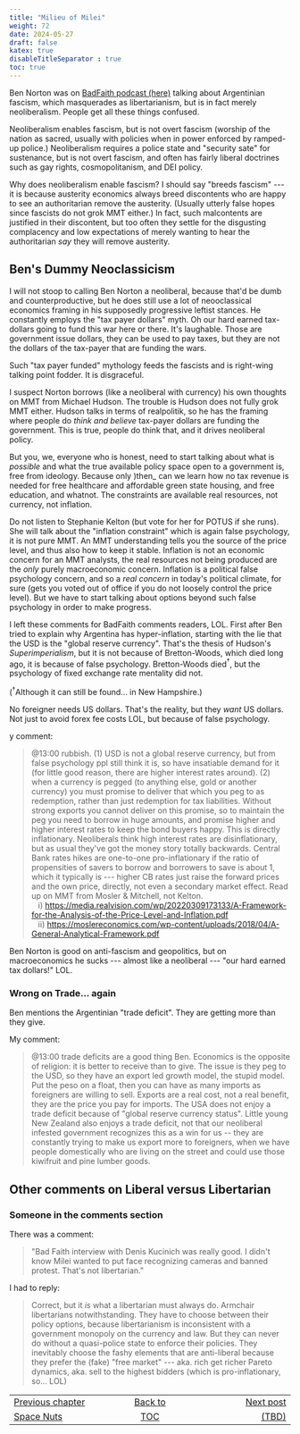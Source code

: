 ```yaml
---
title: "Milieu of Milei"
weight: 72
date: 2024-05-27
draft: false
katex: true
disableTitleSeparator : true
toc: true
---
```


Ben Norton was on 
[BadFaith podcast (here)](https://www.youtube.com/watch?v=-Bid9grX8Wk) 
talking about Argentinian fascism, which masquerades as libertarianism, but 
is in fact merely neoliberalism.  People get all these things confused. 

Neoliberalism enables fascism, but is not overt fascism (worship of the nation 
as sacred, usually with policies when in power enforced by ramped-up police.)
Neoliberalism requires a police state and "security sate" for sustenance, but 
is not overt fascism, and often has fairly liberal doctrines such as gay 
rights, cosmopolitanism, and DEI policy.

Why does neoliberalism enable fascism? I should say "breeds fascism" --- it 
is because austerity economics always breed discontents who are happy to see 
an authoritarian remove the austerity. (Usually utterly false hopes since 
fascists do not grok MMT either.) In fact, such malcontents are justified in 
their discontent, but too often they settle for the disgusting complacency 
and low expectations of merely wanting to hear the authoritarian _say_ they 
will remove austerity. 

## Ben's Dummy Neoclassicism

I will not stoop to calling Ben Norton a neoliberal, because that'd be dumb 
and counterproductive, but he does still use a lot of neooclassical economics 
framing in his supposedly progressive leftist stances. He constantly employs the 
"tax payer dollars" myth. Oh our hard earned tax-dollars going to fund this 
war here or there.  It's laughable. Those are government issue dollars, they 
can be used to pay taxes, but they are not the dollars of the tax-payer that 
are funding the wars.

Such "tax payer funded" mythology feeds the fascists and is right-wing 
talking point fodder. It is disgraceful.

I suspect Norton borrows (like a neoliberal with currency) his own thoughts 
on MMT from Michael Hudson. The trouble is Hudson does not fully grok MMT 
either. Hudson talks in terms of realpolitik, so he has the framing where 
people do _think and believe_ tax-payer dollars are funding the government. 
This is true, people do think that, and it drives neoliberal policy.

But you, we, everyone who is honest, need to start talking about what 
is _possible_ and what the true available policy space open to a government 
is, free from ideology. Because only )then_ can we learn how no tax revenue 
is needed for free healthcare and affordable green state housing, and free 
education, and whatnot. The constraints are available real resources, not 
currency, not inflation.

Do not listen to Stephanie Kelton (but vote for her for POTUS if she runs). 
She will talk about the "inflation constraint" which is again false 
psychology, it is not pure MMT. An MMT understanding tells you the source of 
the price level, and thus also how to keep it stable. Inflation is not an 
economic concern for an MMT analysts, the real resources not being produced 
are the _only_ purely macroeconomic concern. Inflation is a political false 
psychology concern, and so a _real concern_ in today's political climate, for 
sure (gets you voted out of office if you do not loosely control the price 
level). But we have to start talking about options beyond such false 
psychology in order to make progress. 

I left these comments for BadFaith comments readers, LOL. First after Ben 
tried to explain why Argentina has hyper-inflation, starting with the lie that 
the USD is the "global reserve currency". That's the thesis of Hudson's 
_Superimperialism_, but it is not because of Bretton-Woods, which died long 
ago, it is because of false psychology. Bretton-Woods died${}^\dagger$, but the 
psychology of fixed exchange rate mentality did not.

(${}^\dagger$Although it can still be found... in New Hampshire.)

No foreigner needs US dollars.  That's the reality, but they _want_ US 
dollars. Not just to avoid forex fee costs LOL, but because of false 
psychology.

y comment:
> @13:00 rubbish. (1) USD is not a global reserve currency, but from false 
psychology ppl still think it is, so have insatiable demand for it (for 
little good reason, there are higher interest rates around). (2) when a 
currency is pegged (to anything else, gold or another currency) you must 
promise to deliver that which you peg to as redemption, rather than just 
redemption for tax liabilities. Without strong exports you cannot deliver 
on this promise, so to maintain the peg you need to borrow in huge amounts, 
and promise higher and higher interest rates to keep the bond buyers happy. 
This is directly inflationary. Neoliberals think high interest rates are 
disinflationary, but as usual they've got the money story totally backwards. 
Central Bank rates hikes are one-to-one pro-inflationary if the ratio of 
propensities of savers to borrow and borrowers to save is about 1, which 
it typically is --- higher CB rates just raise the forward prices and the 
own price, directly, not even a secondary market effect.  Read up on MMT 
from Mosler & Mitchell, not Kelton.    
&nbsp;&nbsp;&nbsp;i) https://media.realvision.com/wp/20220309173133/A-Framework-for-the-Analysis-of-the-Price-Level-and-Inflation.pdf  
&nbsp;&nbsp;&nbsp;ii) https://moslereconomics.com/wp-content/uploads/2018/04/A-General-Analytical-Framework.pdf

Ben Norton is good on anti-fascism and geopolitics, but on macroeconomics he 
sucks --- almost like a neoliberal --- "our hard earned tax dollars!" LOL.

### Wrong on Trade... again

Ben mentions the Argentinian "trade deficit". They are getting more than 
they give.

My comment:
> @13:00 trade deficits are a good thing Ben. Economics is the opposite of 
religion: it is better to receive than to give. The issue is they peg to the 
USD, so they have an export led growth model, the stupid model. Put the peso 
on a float, then you can have as many imports as foreigners are willing to 
sell. Exports are a real cost, not a real benefit, they are the price you pay 
for imports. The USA does not enjoy a trade deficit because of "global 
reserve currency status". Little young New Zealand also enjoys a trade 
deficit, not that our neoliberal infested government recognizes this as a 
win for us -- they are constantly trying to make us export more to foreigners, 
when we have people domestically who are living on the street and could use 
those kiwifruit and pine lumber goods.

## Other comments on Liberal versus Libertarian
 
 
### Someone in the comments section

There was a comment:
> "Bad Faith interview with Denis Kucinich was really good. 
I didn't know Milei wanted to put face recognizing cameras and banned 
protest. That's not libertarian."
 
I had to reply:
> Correct, but it *_is_* what a libertarian must always do. Armchair 
libertarians notwithstanding.  They have to choose between their policy 
options, because libertarianism is inconsistent with a government monopoly 
on the currency and law. But they can never do without a quasi-police state 
to enforce their policies. They inevitably choose the fashy elements that 
are anti-liberal because they prefer the (fake) "free market" --- aka. 
rich get richer Pareto dynamics, aka. sell to the highest bidders (which 
is pro-inflationary, so... LOL)

<table style="border-collapse: collapse; border=0;">
    <colgroup>
       <col span="1" style="width: 20%;">
       <col span="1" style="width: 20%;">
       <col span="1" style="width: 20%;">
    </colgroup>
<tr style="border: 1px solid color:#0f0f0f;">
<td style="border: 1px solid color:#0f0f0f;">
<a href="../70_space_nuts">Previous chapter</a></td>
<td style="border: 1px solid color:#0f0f0f; text-align:center;">
<a href="../">Back to</a></td>
<td style="border: 1px solid color:#0f0f0f; text-align:right;">
<a href="../">Next post</a></td>
</tr>
<tr style="border: 1px solid color:#0f0f0f;">
<td style="border: 1px solid color:#0f0f0f;">
<a href="../70_space_nuts">Space Nuts</a></td>
<td style="border: 1px solid color:#0f0f0f; text-align:center;">
<a href="../">TOC</a></td>
<td style="border: 1px solid color:#0f0f0f; text-align:right;">
<a href="./">(TBD)</a></td>
</tr>
</table>
